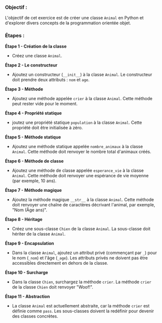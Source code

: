 ### Objectif :

L'objectif de cet exercice est de créer une classe `Animal` en Python et d'explorer divers concepts de la programmation orientée objet.

### Étapes :

**Étape 1 - Création de la classe**

- Créez une classe `Animal`.

**Étape 2 - Le constructeur**

- Ajoutez un constructeur (`__init__`) à la classe `Animal`. Le constructeur doit prendre deux attributs : `nom` et `age`.

**Étape 3 - Méthode**

- Ajoutez une méthode appelée `crier` à la classe `Animal`. Cette méthode peut rester vide pour le moment.

**Étape 4 - Propriété statique**

- joutez une propriété statique `population` à la classe `Animal`. Cette propriété doit être initialisée à zéro.

**Étape 5 - Méthode statique**

- Ajoutez une méthode statique appelée `nombre_animaux` à la classe `Animal`. Cette méthode doit renvoyer le nombre total d'animaux créés.

**Étape 6 - Méthode de classe**

- Ajoutez une méthode de classe appelée `esperance_vie` à la classe `Animal`. Cette méthode doit renvoyer une espérance de vie moyenne (par exemple, 10 ans).

**Étape 7 - Méthode magique**

- Ajoutez la méthode magique `__str__` à la classe `Animal`. Cette méthode doit renvoyer une chaîne de caractères décrivant l'animal, par exemple, "Nom (Âge ans)".

**Étape 8 - Héritage**

- Créez une sous-classe `Chien` de la classe `Animal`. La sous-classe doit hériter de la classe `Animal`.

**Étape 9 - Encapsulation**

- Dans la classe `Animal`, ajoutez un attribut privé (commençant par `_`) pour le nom (`_nom`) et l'âge (`_age`). Les attributs privés ne doivent pas être accessibles directement en dehors de la classe.

**Étape 10 - Surcharge**

- Dans la classe `Chien`, surchargez la méthode `crier`. La méthode `crier` de la classe `Chien` doit renvoyer "Woof!".

**Étape 11 - Abstraction**

- La classe `Animal` est actuellement abstraite, car la méthode `crier` est définie comme `pass`. Les sous-classes doivent la redéfinir pour devenir des classes concrètes.